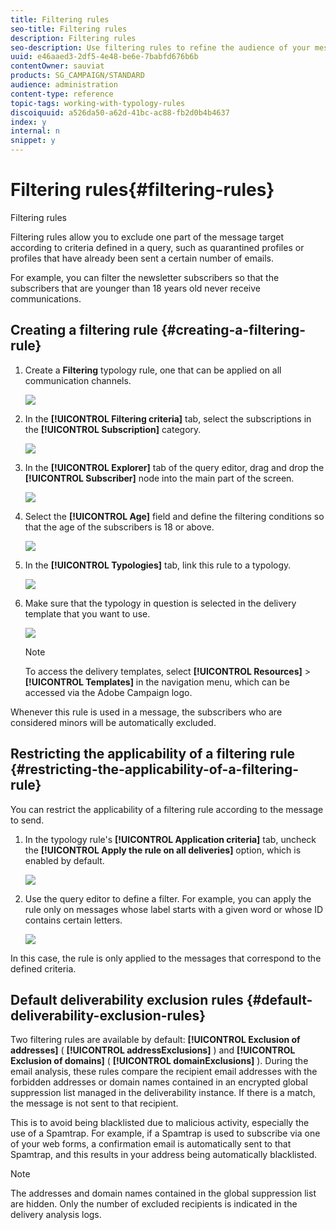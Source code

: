 ```yaml
---
title: Filtering rules
seo-title: Filtering rules
description: Filtering rules
seo-description: Use filtering rules to refine the audience of your messages.
uuid: e46aaed3-2df5-4e48-be6e-7babfd676b6b
contentOwner: sauviat
products: SG_CAMPAIGN/STANDARD
audience: administration
content-type: reference
topic-tags: working-with-typology-rules
discoiquuid: a526da50-a62d-41bc-ac88-fb2d0b4b4637
index: y
internal: n
snippet: y
---
```


# Filtering rules{#filtering-rules}

Filtering rules

Filtering rules allow you to exclude one part of the message target according to criteria defined in a query, such as quarantined profiles or profiles that have already been sent a certain number of emails.

For example, you can filter the newsletter subscribers so that the subscribers that are younger than 18 years old never receive communications.

## Creating a filtering rule {#creating-a-filtering-rule}

1. Create a **Filtering** typology rule, one that can be applied on all communication channels.

   ![](assets/typology_create-rule.png)

1. In the **[!UICONTROL Filtering criteria]** tab, select the subscriptions in the **[!UICONTROL Subscription]** category.

   ![](assets/typology_create-rule-subscription.png)

1. In the **[!UICONTROL Explorer]** tab of the query editor, drag and drop the **[!UICONTROL Subscriber]** node into the main part of the screen.

   ![](assets/typology_create-rule-subscriber.png)

1. Select the **[!UICONTROL Age]** field and define the filtering conditions so that the age of the subscribers is 18 or above.

   ![](assets/typology_create-rule-age.png)

1. In the **[!UICONTROL Typologies]** tab, link this rule to a typology.

   ![](assets/typology_create-rule-typology.png)

1. Make sure that the typology in question is selected in the delivery template that you want to use.

   ![](assets/typology_template.png)

   >[!NOTE]
   >
   >To access the delivery templates, select **[!UICONTROL Resources]** > **[!UICONTROL Templates]** in the navigation menu, which can be accessed via the Adobe Campaign logo.

Whenever this rule is used in a message, the subscribers who are considered minors will be automatically excluded.

## Restricting the applicability of a filtering rule {#restricting-the-applicability-of-a-filtering-rule}

You can restrict the applicability of a filtering rule according to the message to send.

1. In the typology rule's **[!UICONTROL Application criteria]** tab, uncheck the **[!UICONTROL Apply the rule on all deliveries]** option, which is enabled by default.

   ![](assets/typology_limit.png)

1. Use the query editor to define a filter. For example, you can apply the rule only on messages whose label starts with a given word or whose ID contains certain letters.

   ![](assets/typology_limit-rule.png)

In this case, the rule is only applied to the messages that correspond to the defined criteria.

## Default deliverability exclusion rules {#default-deliverability-exclusion-rules}

Two filtering rules are available by default: **[!UICONTROL Exclusion of addresses]** ( **[!UICONTROL addressExclusions]** ) and **[!UICONTROL Exclusion of domains]** ( **[!UICONTROL domainExclusions]** ). During the email analysis, these rules compare the recipient email addresses with the forbidden addresses or domain names contained in an encrypted global suppression list managed in the deliverability instance. If there is a match, the message is not sent to that recipient.

This is to avoid being blacklisted due to malicious activity, especially the use of a Spamtrap. For example, if a Spamtrap is used to subscribe via one of your web forms, a confirmation email is automatically sent to that Spamtrap, and this results in your address being automatically blacklisted.

>[!NOTE]
>
>The addresses and domain names contained in the global suppression list are hidden. Only the number of excluded recipients is indicated in the delivery analysis logs.

